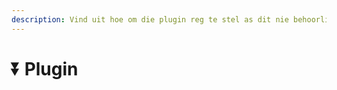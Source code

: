 ```yaml
---
description: Vind uit hoe om die plugin reg te stel as dit nie behoorlik werk nie.
---
```


# ⏬ Plugin
